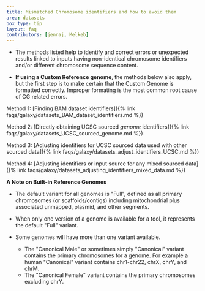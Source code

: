 ```yaml
---
title: Mismatched Chromosome identifiers and how to avoid them
area: datasets
box_type: tip
layout: faq
contributors: [jennaj, Melkeb]
---
```



- The methods listed help to identify and correct errors or unexpected results linked to inputs having non-identical chromosome identifiers and/or different chromosome sequence content.

- **If using a Custom Reference genome**, the methods below also apply, but the first step is to make certain that the Custom Genome is formatted correctly. Improper formating is the most common root cause of CG related errors.

Method 1: [Finding BAM dataset identifiers]({% link faqs/galaxy/datasets_BAM_dataset_identifiers.md %})

Method 2: [Directly obtaining UCSC sourced *genome* identifiers]({% link faqs/galaxy/datasets_UCSC_sourced_genome.md %})

Method 3: [Adjusting identifiers for UCSC sourced data used with other sourced data]({% link faqs/galaxy/datasets_adjust_identifiers_UCSC.md %})

Method 4: [Adjusting identifiers or input source for any mixed sourced data]({% link faqs/galaxy/datasets_adjusting_identifiers_mixed_data.md %})

**A Note on Built-in Reference Genomes**

- The default variant for all genomes is "Full", defined as all primary chromosomes (or scaffolds/contigs) including mitochondrial plus associated unmapped, plasmid, and other segments.

- When only one version of a genome is available for a tool, it represents the default "Full" variant.

- Some genomes will have more than one variant available.

  - The "Canonical Male" or sometimes simply "Canonical" variant contains the primary chromosomes for a genome. For example a human "Canonical" variant contains chr1-chr22, chrX, chrY, and chrM.
  - The "Canonical Female" variant contains the primary chromosomes excluding chrY.
